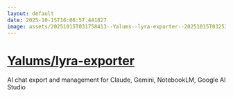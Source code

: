 ```yaml
---
layout: default
date: 2025-10-15T16:08:57.441827
image: assets/20251015T031758413--Yalums--lyra-exporter--20251015T032534311--cropped.png
---
```


# [Yalums/lyra-exporter](https://github.com/Yalums/lyra-exporter)

AI chat export and management for Claude, Gemini, NotebookLM, Google AI Studio
